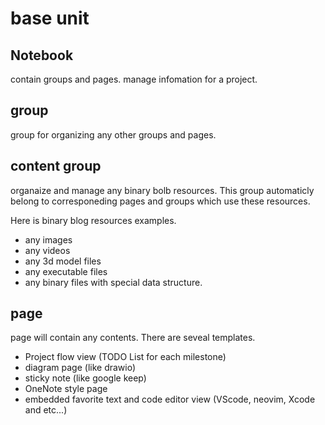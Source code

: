 # base unit
## Notebook
 contain groups and pages. manage infomation for a project. 
## group
 group for organizing any other groups and pages.
## content group
 organaize and manage any binary bolb resources. This group automaticly belong to corresponeding pages and groups which use these resources.  

 Here is binary blog resources examples.
- any images
- any videos
- any 3d model files
- any executable files
- any binary files with special data structure.

## page
 page will contain any contents. There are seveal templates.

- Project flow view (TODO List for each milestone)
- diagram page (like drawio)
- sticky note (like google keep)
- OneNote style page 
- embedded favorite text and code editor view (VScode, neovim, Xcode and etc...) 




